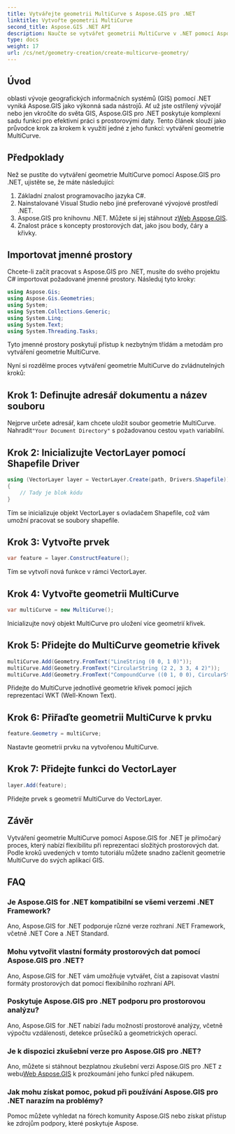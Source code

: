 ```yaml
---
title: Vytvářejte geometrii MultiCurve s Aspose.GIS pro .NET
linktitle: Vytvořte geometrii MultiCurve
second_title: Aspose.GIS .NET API
description: Naučte se vytvářet geometrii MultiCurve v .NET pomocí Aspose.GIS pro efektivní reprezentaci a analýzu prostorových dat.
type: docs
weight: 17
url: /cs/net/geometry-creation/create-multicurve-geometry/
---
```

## Úvod
oblasti vývoje geografických informačních systémů (GIS) pomocí .NET vyniká Aspose.GIS jako výkonná sada nástrojů. Ať už jste ostřílený vývojář nebo jen vkročíte do světa GIS, Aspose.GIS pro .NET poskytuje komplexní sadu funkcí pro efektivní práci s prostorovými daty. Tento článek slouží jako průvodce krok za krokem k využití jedné z jeho funkcí: vytváření geometrie MultiCurve.
## Předpoklady
Než se pustíte do vytváření geometrie MultiCurve pomocí Aspose.GIS pro .NET, ujistěte se, že máte následující:
1. Základní znalost programovacího jazyka C#.
2. Nainstalované Visual Studio nebo jiné preferované vývojové prostředí .NET.
3.  Aspose.GIS pro knihovnu .NET. Můžete si jej stáhnout z[Web Aspose.GIS](https://releases.aspose.com/gis/net/).
4. Znalost práce s koncepty prostorových dat, jako jsou body, čáry a křivky.

## Importovat jmenné prostory
Chcete-li začít pracovat s Aspose.GIS pro .NET, musíte do svého projektu C# importovat požadované jmenné prostory. Následuj tyto kroky:

```csharp
using Aspose.Gis;
using Aspose.Gis.Geometries;
using System;
using System.Collections.Generic;
using System.Linq;
using System.Text;
using System.Threading.Tasks;
```
Tyto jmenné prostory poskytují přístup k nezbytným třídám a metodám pro vytváření geometrie MultiCurve.

Nyní si rozdělme proces vytváření geometrie MultiCurve do zvládnutelných kroků:
## Krok 1: Definujte adresář dokumentu a název souboru
 Nejprve určete adresář, kam chcete uložit soubor geometrie MultiCurve. Nahradit`"Your Document Directory"` s požadovanou cestou v`path` variabilní.
## Krok 2: Inicializujte VectorLayer pomocí Shapefile Driver
```csharp
using (VectorLayer layer = VectorLayer.Create(path, Drivers.Shapefile))
{
    // Tady je blok kódu
}
```
Tím se inicializuje objekt VectorLayer s ovladačem Shapefile, což vám umožní pracovat se soubory shapefile.
## Krok 3: Vytvořte prvek
```csharp
var feature = layer.ConstructFeature();
```
Tím se vytvoří nová funkce v rámci VectorLayer.
## Krok 4: Vytvořte geometrii MultiCurve
```csharp
var multiCurve = new MultiCurve();
```
Inicializujte nový objekt MultiCurve pro uložení více geometrií křivek.
## Krok 5: Přidejte do MultiCurve geometrie křivek
```csharp
multiCurve.Add(Geometry.FromText("LineString (0 0, 1 0)"));
multiCurve.Add(Geometry.FromText("CircularString (2 2, 3 3, 4 2)"));
multiCurve.Add(Geometry.FromText("CompoundCurve ((0 1, 0 0), CircularString (0 0, 3 3, 6 0))"));
```
Přidejte do MultiCurve jednotlivé geometrie křivek pomocí jejich reprezentací WKT (Well-Known Text).
## Krok 6: Přiřaďte geometrii MultiCurve k prvku
```csharp
feature.Geometry = multiCurve;
```
Nastavte geometrii prvku na vytvořenou MultiCurve.
## Krok 7: Přidejte funkci do VectorLayer
```csharp
layer.Add(feature);
```
Přidejte prvek s geometrií MultiCurve do VectorLayer.

## Závěr
Vytváření geometrie MultiCurve pomocí Aspose.GIS for .NET je přímočarý proces, který nabízí flexibilitu při reprezentaci složitých prostorových dat. Podle kroků uvedených v tomto tutoriálu můžete snadno začlenit geometrie MultiCurve do svých aplikací GIS.
## FAQ
### Je Aspose.GIS for .NET kompatibilní se všemi verzemi .NET Framework?
Ano, Aspose.GIS for .NET podporuje různé verze rozhraní .NET Framework, včetně .NET Core a .NET Standard.
### Mohu vytvořit vlastní formáty prostorových dat pomocí Aspose.GIS pro .NET?
Ano, Aspose.GIS for .NET vám umožňuje vytvářet, číst a zapisovat vlastní formáty prostorových dat pomocí flexibilního rozhraní API.
### Poskytuje Aspose.GIS pro .NET podporu pro prostorovou analýzu?
Ano, Aspose.GIS for .NET nabízí řadu možností prostorové analýzy, včetně výpočtu vzdálenosti, detekce průsečíků a geometrických operací.
### Je k dispozici zkušební verze pro Aspose.GIS pro .NET?
Ano, můžete si stáhnout bezplatnou zkušební verzi Aspose.GIS pro .NET z webu[Web Aspose.GIS](https://releases.aspose.com/gis/net/) k prozkoumání jeho funkcí před nákupem.
### Jak mohu získat pomoc, pokud při používání Aspose.GIS pro .NET narazím na problémy?
Pomoc můžete vyhledat na fórech komunity Aspose.GIS nebo získat přístup ke zdrojům podpory, které poskytuje Aspose.